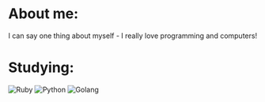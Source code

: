 # About me:
I can say one thing about myself - I really love programming and computers!
# Studying:
![Ruby](https://img.shields.io/badge/ruby-ff3333?style=flat&logo=ruby&logoColor=ffffff) ![Python](https://img.shields.io/badge/python-00cc66?style=flat&logo=python&logoColor=ffffff) ![Golang](https://img.shields.io/badge/golang-3670A0?style=flat&logo=go&logoColor=ffffff)

